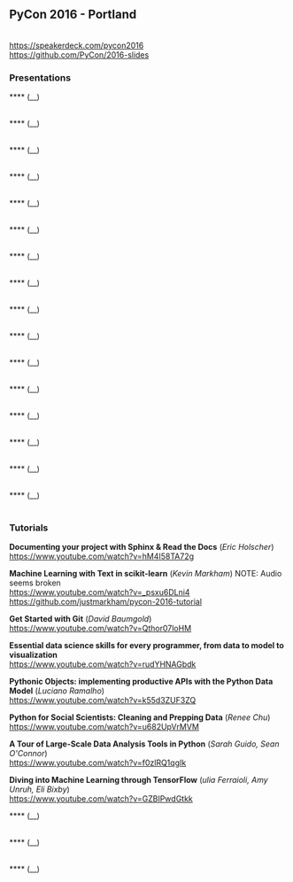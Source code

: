 ## PyCon 2016 - Portland

<br/>https://speakerdeck.com/pycon2016
<br/>https://github.com/PyCon/2016-slides

### Presentations

**** (__)
<br/>
<br/>

**** (__)
<br/>
<br/>

**** (__)
<br/>
<br/>

**** (__)
<br/>
<br/>

**** (__)
<br/>
<br/>

**** (__)
<br/>
<br/>

**** (__)
<br/>
<br/>

**** (__)
<br/>
<br/>

**** (__)
<br/>
<br/>

**** (__)
<br/>
<br/>

**** (__)
<br/>
<br/>

**** (__)
<br/>
<br/>

**** (__)
<br/>
<br/>

**** (__)
<br/>
<br/>

**** (__)
<br/>
<br/>

**** (__)
<br/>
<br/>

### Tutorials

**Documenting your project with Sphinx & Read the Docs** (_Eric Holscher_)
<br/>https://www.youtube.com/watch?v=hM4I58TA72g
<br/>

**Machine Learning with Text in scikit-learn** (_Kevin Markham_)  NOTE: Audio seems broken
<br/>https://www.youtube.com/watch?v=_psxu6DLni4
<br/>https://github.com/justmarkham/pycon-2016-tutorial

**Get Started with Git** (_David Baumgold_)
<br/>https://www.youtube.com/watch?v=Qthor07loHM
<br/>

**Essential data science skills for every programmer, from data to model to visualization**
<br/>https://www.youtube.com/watch?v=rudYHNAGbdk
<br/>

**Pythonic Objects: implementing productive APIs with the Python Data Model** (_Luciano Ramalho_)
<br/>https://www.youtube.com/watch?v=k55d3ZUF3ZQ
<br/>

**Python for Social Scientists: Cleaning and Prepping Data** (_Renee Chu_)
<br/>https://www.youtube.com/watch?v=u682UpVrMVM
<br/>

**A Tour of Large-Scale Data Analysis Tools in Python** (_Sarah Guido, Sean O'Connor_)
<br/>https://www.youtube.com/watch?v=f0zlRQ1qgIk
<br/>

**Diving into Machine Learning through TensorFlow** (_ulia Ferraioli, Amy Unruh, Eli Bixby_)
<br/>https://www.youtube.com/watch?v=GZBIPwdGtkk
<br/>

**** (__)
<br/>
<br/>

**** (__)
<br/>
<br/>

**** (__)
<br/>
<br/>
